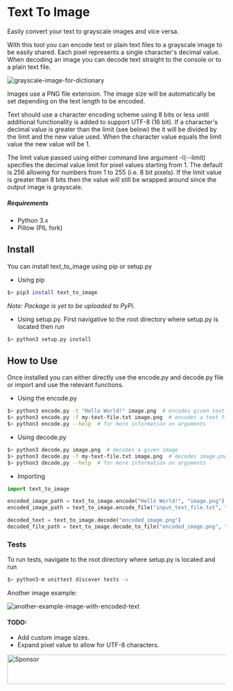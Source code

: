 # Text To Image

Easily convert your text to grayscale images and vice versa.

With this tool you can encode text or plain text files to a grayscale image to be easily shared. Each pixel represents a single character's decimal value. When decoding an image you can decode text straight to the console or to a plain text file.

<img src="Resources/words_alpha.png" alt="grayscale-image-for-dictionary"/>

Images use a PNG file extension. The image size will be automatically be set depending on the text length to be encoded.

Text should use a character encoding scheme using 8 bits or less until additional functionality is added to support UTF-8 (16 bit). If a character's decimal value is greater than the limit (see below) the it will be divided by the limit and the new value used. When the character value equals the limit value the new value will be 1.

The limit value passed using either command line argument -l(--limit) specifies the decimal value limit for pixel values starting from 1. The default is 256 allowing for numbers from 1 to 255 (i.e. 8 bit pixels).
If the limit value is greater than 8 bits then the value will still be wrapped around since the output image is grayscale.

##### Requirements

* Python 3.x
* Pillow (PIL fork)


## Install

You can install text_to_image using pip or setup.py

* Using pip
```bash
$> pip3 install text_to_image
```
*Note: Package is yet to be uploaded to PyPi.*

* Using setup.py. First navigative to the root directory where setup.py is located then run
```bash
$> python3 setup.py install
```

## How to Use

Once installed you can either directly use the encode.py and decode.py file or import and use the relevant functions.

* Using the encode.py
```bash
$> python3 encode.py -t "Hello World!" image.png  # encodes given text
$> python3 encode.py -f my-text-file.txt image.png  # encodes a text file
$> python3 encode.py --help  # for more information on arguments
```

* Using decode.py
```bash
$> python3 decode.py image.png  # decodes a given image
$> python3 decode.py -f my-text-file.txt image.png  # decodes image.png to the given text file
$> python3 decode.py --help  # for more information on arguments
```

* Importing
```python
import text_to_image

encoded_image_path = text_to_image.encode("Hello World!", "image.png")
encoded_image_path = text_to_image.encode_file("input_text_file.txt", "output_image.png")

decoded_text = text_to_image.decode("encoded_image.png")
decoded_file_path = text_to_image.decode_to_file("encoded_image.png", "output_text_file.txt")

```

### Tests

To run tests, navigate to the root directory where setup.py is located and run

```bash
$> python3-m unittest discover tests -v
```

Another image example:

<img src="Resources/example.png" alt="another-example-image-with-encoded-text"/>

#### TODO:

* Add custom image sizes.
* Expand pixel value to allow for UTF-8 characters.

<a target='_blank' rel='nofollow' href='https://app.codesponsor.io/link/F7562BGJ3YiAu5CBEEerdT66/akapila011/Text-to-Image'>
  <img alt='Sponsor' width='888' height='68' src='https://app.codesponsor.io/embed/F7562BGJ3YiAu5CBEEerdT66/akapila011/Text-to-Image.svg' />
</a>